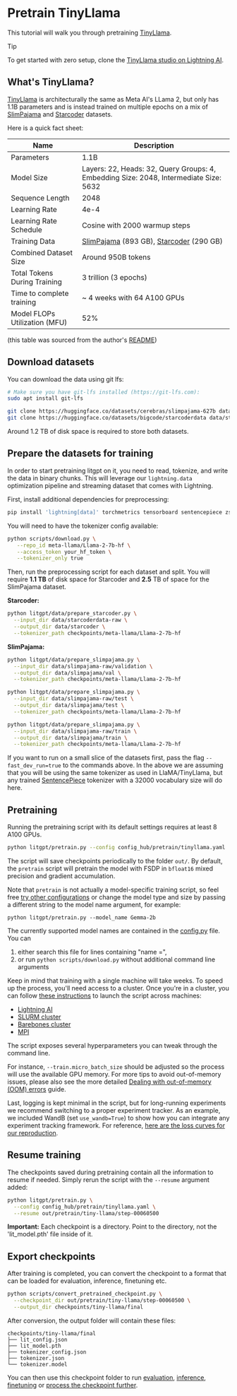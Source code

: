 # Pretrain TinyLlama

This tutorial will walk you through pretraining [TinyLlama](https://github.com/jzhang38/TinyLlama/).

> [!TIP]
> To get started with zero setup, clone the [TinyLlama studio on Lightning AI](https://lightning.ai/lightning-ai/studios/llm-pretrain-tinyllama-1-1b).

## What's TinyLlama?

[TinyLlama](https://github.com/jzhang38/TinyLlama/) is architecturally the same as Meta AI's LLama 2, but only has 1.1B parameters and is instead trained on multiple epochs on a mix of [SlimPajama](https://huggingface.co/datasets/cerebras/SlimPajama-627B) and [Starcoder](https://huggingface.co/datasets/bigcode/starcoderdata) datasets.

Here is a quick fact sheet:

| Name                          | Description                                                                                                                                                  |
|-------------------------------|--------------------------------------------------------------------------------------------------------------------------------------------------------------|
| Parameters                    | 1.1B                                                                                                                                                         |
| Model Size                    | Layers: 22, Heads: 32, Query Groups: 4, Embedding Size: 2048, Intermediate Size: 5632                                                                        |
| Sequence Length               | 2048                                                                                                                                                         |
| Learning Rate                 | 4e-4                                                                                                                                                         |
| Learning Rate Schedule        | Cosine with 2000 warmup steps                                                                                                                                |
| Training Data                 | [SlimPajama](https://huggingface.co/datasets/cerebras/slimpajama-627b) (893 GB), [Starcoder](https://huggingface.co/datasets/bigcode/starcoderdata) (290 GB) |
| Combined Dataset Size         | Around 950B tokens                                                                                                                                           |
| Total Tokens During Training  | 3 trillion (3 epochs)                                                                                                                                        |
| Time to complete training     | ~ 4 weeks with 64 A100 GPUs                                                                                                                                  |
| Model FLOPs Utilization (MFU) | 52%                                                                                                                                                          |

(this table was sourced from the author's [README](https://github.com/jzhang38/TinyLlama/))

## Download datasets

You can download the data using git lfs:

```bash
# Make sure you have git-lfs installed (https://git-lfs.com):
sudo apt install git-lfs
```

```bash
git clone https://huggingface.co/datasets/cerebras/slimpajama-627b data/slimpajama-raw
git clone https://huggingface.co/datasets/bigcode/starcoderdata data/starcoderdata-raw
```

Around 1.2 TB of disk space is required to store both datasets.

## Prepare the datasets for training

In order to start pretraining litgpt on it, you need to read, tokenize, and write the data in binary chunks. This will leverage our `lightning.data` optimization pipeline and streaming dataset that comes with Lightning.

First, install additional dependencies for preprocessing:

```bash
pip install 'lightning[data]' torchmetrics tensorboard sentencepiece zstandard pandas pyarrow 'huggingface_hub[hf_transfer] @ git+https://github.com/huggingface/huggingface_hub'
```

You will need to have the tokenizer config available:

```bash
python scripts/download.py \
   --repo_id meta-llama/Llama-2-7b-hf \
   --access_token your_hf_token \
   --tokenizer_only true
```

Then, run the preprocessing script for each dataset and split.
You will require **1.1 TB** of disk space for Starcoder and **2.5** TB of space for the SlimPajama dataset.

**Starcoder:**

```bash
python litgpt/data/prepare_starcoder.py \
  --input_dir data/starcoderdata-raw \
  --output_dir data/starcoder \
  --tokenizer_path checkpoints/meta-llama/Llama-2-7b-hf
```

**SlimPajama:**

```bash
python litgpt/data/prepare_slimpajama.py \
  --input_dir data/slimpajama-raw/validation \
  --output_dir data/slimpajama/val \
  --tokenizer_path checkpoints/meta-llama/Llama-2-7b-hf

python litgpt/data/prepare_slimpajama.py \
  --input_dir data/slimpajama-raw/test \
  --output_dir data/slimpajama/test \
  --tokenizer_path checkpoints/meta-llama/Llama-2-7b-hf

python litgpt/data/prepare_slimpajama.py \
  --input_dir data/slimpajama-raw/train \
  --output_dir data/slimpajama/train \
  --tokenizer_path checkpoints/meta-llama/Llama-2-7b-hf
```

If you want to run on a small slice of the datasets first, pass the flag `--fast_dev_run=true` to the commands above.
In the above we are assuming that you will be using the same tokenizer as used in LlaMA/TinyLlama, but any trained [SentencePiece](https://github.com/google/sentencepiece) tokenizer with a 32000 vocabulary size will do here.

## Pretraining

Running the pretraining script with its default settings requires at least 8 A100 GPUs.

```bash
python litgpt/pretrain.py --config config_hub/pretrain/tinyllama.yaml
```

The script will save checkpoints periodically to the folder `out/`.
By default, the `pretrain` script will pretrain the model with FSDP in
`bfloat16` mixed precision and gradient accumulation.

Note that `pretrain` is not actually a model-specific training script, so feel free [try other configurations](../config_hub)
or change the model type and size by passing a different string to the model name argument, for example:

```shell
python litgpt/pretrain.py --model_name Gemma-2b
```

The currently supported model names are contained in the [config.py](https://github.com/Lightning-AI/litgpt/litgpt/config.py) file.
You can

1) either search this file for lines containing "name =",
2) or run `python scripts/download.py` without additional command line arguments

Keep in mind that training with a single machine will take weeks. To speed up the process, you'll need access to a cluster.
Once you're in a cluster, you can follow [these instructions](https://lightning.ai/docs/fabric/stable/fundamentals/launch.html#launch-on-a-cluster)
to launch the script across machines:

- [Lightning AI](https://lightning.ai/docs/fabric/stable/guide/multi_node/cloud.html)
- [SLURM cluster](https://lightning.ai/docs/fabric/stable/guide/multi_node/slurm.html)
- [Barebones cluster](https://lightning.ai/docs/fabric/stable/guide/multi_node/barebones.html)
- [MPI](https://lightning.ai/docs/fabric/stable/guide/multi_node/other.html)

The script exposes several hyperparameters you can tweak through the command line.

For instance, `--train.micro_batch_size` should be adjusted so the process will use the available
GPU memory. For more tips to avoid out-of-memory issues, please also see the more detailed
[Dealing with out-of-memory (OOM) errors](oom.md) guide.

Last, logging is kept minimal in the script, but for long-running experiments we recommend switching to a proper experiment tracker.
As an example, we included WandB (set `use_wandb=True`) to show how you can integrate any experiment tracking framework.
For reference, [here are the loss curves for our reproduction](https://api.wandb.ai/links/awaelchli/y7pzdpwy).

## Resume training

The checkpoints saved during pretraining contain all the information to resume if needed.
Simply rerun the script with the `--resume` argument added:

```bash
python litgpt/pretrain.py \
  --config config_hub/pretrain/tinyllama.yaml \
  --resume out/pretrain/tiny-llama/step-00060500
```
**Important:** Each checkpoint is a directory. Point to the directory, not the 'lit_model.pth' file inside of it.

## Export checkpoints

After training is completed, you can convert the checkpoint to a format that can be loaded for evaluation, inference, finetuning etc.

```bash
python scripts/convert_pretrained_checkpoint.py \
  --checkpoint_dir out/pretrain/tiny-llama/step-00060500 \
  --output_dir checkpoints/tiny-llama/final
```

After conversion, the output folder will contain these files:
```
checkpoints/tiny-llama/final
├── lit_config.json
├── lit_model.pth
├── tokenizer_config.json
├── tokenizer.json
└── tokenizer.model
```

You can then use this checkpoint folder to run [evaluation](evaluation.md), [inference](inference.md), [finetuning](finetune_lora.md) or [process the checkpoint further](convert_lit_models.md).
